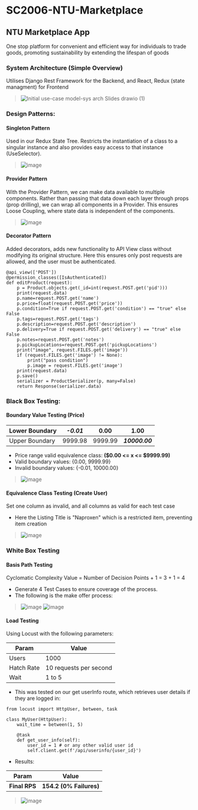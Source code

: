 # SC2006-NTU-Marketplace
## NTU Marketplace App
One stop platform for convenient and efficient way for individuals to trade goods, promoting sustainability by extending the lifespan of goods


### System Architecture (Simple Overview)
Utilises Django Rest Framework for the Backend, and React, Redux (state managment) for Frontend
> ![Initial use-case model-sys arch Slides drawio (1)](https://user-images.githubusercontent.com/64686163/230790692-9ad2954e-116d-4d96-97aa-6ddfa2962521.png)

### Design Patterns:
#### Singleton Pattern
Used in our Redux State Tree.
Restricts the instantiation of a class to a singular instance and also provides easy access to that instance (UseSelector).
> ![image](https://user-images.githubusercontent.com/64686163/230888895-2b698a84-1cd5-4d01-b160-166b347e1a77.png)

#### Provider Pattern
With the Provider Pattern, we can make data available to multiple components. Rather than passing that data down each layer through props (prop drilling), we can wrap all components in a Provider. This ensures Loose Coupling, where state data is independent of the components.
> ![image](https://user-images.githubusercontent.com/64686163/230885355-6a7ce5e4-c1cf-4056-974f-a47b22d3c03b.png)

#### Decorator Pattern
Added decorators, adds new functionality to API View class without modifying its original structure. Here this ensures only post requests are allowed, and the user must be authenticated.
```
@api_view(['POST'])
@permission_classes([IsAuthenticated])
def editProduct(request):
    p = Product.objects.get(_id=int(request.POST.get('pid')))
    print(request.data)
    p.name=request.POST.get('name')
    p.price=float(request.POST.get('price'))
    p.condition=True if request.POST.get('condition') == "true" else False
    p.tags=request.POST.get('tags')
    p.description=request.POST.get('description')
    p.delivery=True if request.POST.get('delivery') == "true" else False
    p.notes=request.POST.get('notes')
    p.pickupLocations=request.POST.get('pickupLocations')
    print("image", request.FILES.get('image'))
    if (request.FILES.get('image') != None): 
        print("pass condition")
        p.image = request.FILES.get('image')
    print(request.data)
    p.save()
    serializer = ProductSerializer(p, many=False)
    return Response(serializer.data)
```


### Black Box Testing:
#### Boundary Value Testing (Price)
| Lower Boundary         | **_-0.01_** | 0.00    | 1.00           |
|------------------------|-------------|---------|----------------|
| Upper Boundary         | 9999.98     | 9999.99 | **_10000.00_** |

- Price range valid equivalence class: **($0.00 <= x <= $9999.99)**
- Valid boundary values: {0.00, 9999.99}
- Invalid boundary values: {-0.01, 10000.00}
> ![image](https://user-images.githubusercontent.com/64686163/230882010-5ae9c59c-22ed-440d-ae06-b179e53d4bb4.png)

#### Equivalence Class Testing (Create User)
Set one column as invalid, and all columns as valid for each test case
- Here the Listing Title is "Naproxen" which is a restricted item, preventing item creation
> ![image](https://user-images.githubusercontent.com/64686163/230886771-fd5e41f1-ab8c-4797-b385-2e7bfde7713d.png)

### White Box Testing
####  Basis Path Testing
Cyclomatic Complexity Value = Number of Decision Points + 1 = 3 + 1 = 4
- Generate 4 Test Cases to ensure coverage of the process.
- The following is the make offer process:
> ![image](https://user-images.githubusercontent.com/64686163/230882301-27112973-5c41-43e4-98b8-5de9b4cc0f92.png)
> ![image](https://user-images.githubusercontent.com/64686163/230882339-e8b3ca4d-330b-4caa-9960-fd9f7dde69c4.png)

#### Load Testing
Using Locust with the following parameters:

| Param         | Value                  |
|---------------|------------------------|
| Users         | 1000                   |
| Hatch Rate    | 10 requests per second |
| Wait          | 1 to 5                 |


- This was tested on our get userInfo route, which retrieves user details if they are logged in:
```
from locust import HttpUser, between, task

class MyUser(HttpUser):
    wait_time = between(1, 5)

    @task
    def get_user_info(self):
        user_id = 1 # or any other valid user id
        self.client.get(f'/api/userinfo/{user_id}')
```

- Results:

| Param         | Value                  |
|---------------|------------------------|
| **Final RPS** | **154.2 (0% Failures)** |

> ![image](https://user-images.githubusercontent.com/64686163/230887659-94bf6319-fa2c-4657-9c48-5c5851e292d7.png)

